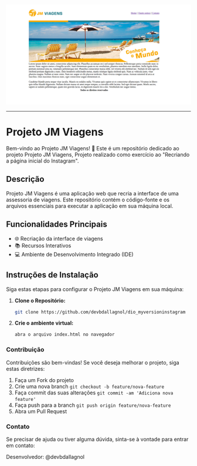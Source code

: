 ![Projeto JM Viagens](projeto_final/imagens/jmviagens-desktop.png)

<hr>

# Projeto JM Viagens

Bem-vindo ao Projeto JM Viagens! 🚀 Este é um repositório dedicado ao projeto Projeto JM Viagens, Projeto realizado como exercício ao "Recriando a página inicial do Instagram".

## Descrição

Projeto JM Viagens é uma aplicação web que recria a interface de uma assessoria de viagens. Este repositório contém o código-fonte e os arquivos essenciais para executar a aplicação em sua máquina local.

## Funcionalidades Principais

- 🌐 Recriação da interface de viagens
- 📚 Recursos Interativos
- 💻 Ambiente de Desenvolvimento Integrado (IDE)

## Instruções de Instalação

Siga estas etapas para configurar o Projeto JM Viagens em sua máquina:

1. **Clone o Repositório:**

   ```bash
   git clone https://github.com/devbdallagnol/dio_myversioninstagram
   ```

2. **Crie o ambiente virtual:**

   ```bash
   abra o arquivo index.html no navegador
   ```

### Contribuição

Contribuições são bem-vindas! Se você deseja melhorar o projeto, siga estas diretrizes:

1. Faça um Fork do projeto
2. Crie uma nova branch `git checkout -b feature/nova-feature`
3. Faça commit das suas alterações `git commit -am 'Adiciona nova feature'`
4. Faça push para a branch `git push origin feature/nova-feature`
5. Abra um Pull Request

### Contato

Se precisar de ajuda ou tiver alguma dúvida, sinta-se à vontade para entrar em contato:

Desenvolvedor: @devbdallagnol
